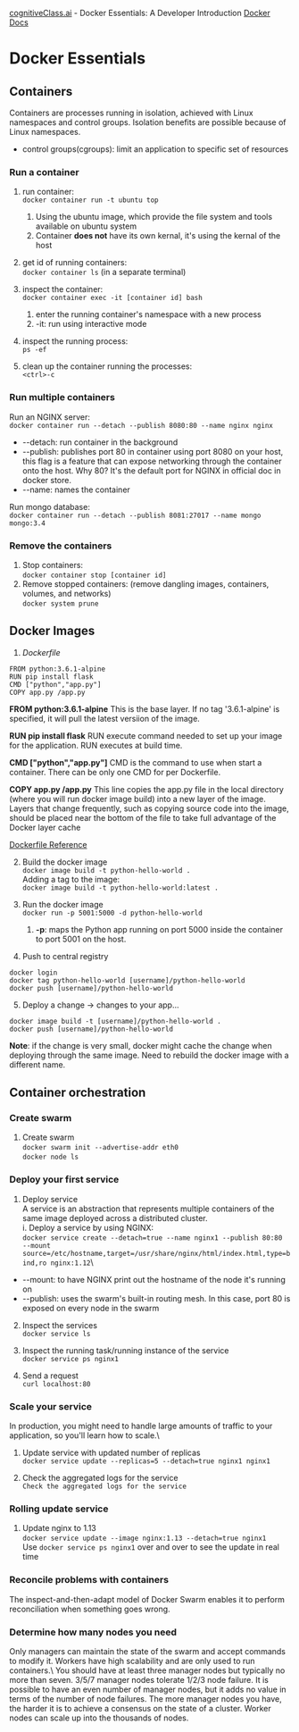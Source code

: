 [cognitiveClass.ai](cognitiveClass.ai) - Docker Essentials: A Developer Introduction
[Docker Docs](https://docs.docker.com/)
# Docker Essentials

## Containers
Containers are processes running in isolation, achieved with Linux namespaces and control groups. Isolation benefits are possible because of Linux namespaces.
* control groups(cgroups): limit an application to specific set of resources

### Run a container
1. run container:\
`docker container run -t ubuntu top`
    1. Using the ubuntu image, which provide the file system and tools available on ubuntu system
    2. Container **does not** have its own kernal, it's using the kernal of the host

2. get id of running containers:\
`docker container ls` (in a separate terminal)

3. inspect the container:\
`docker container exec -it [container id] bash`
    1. enter the running container's namespace with a new process
    2. -it: run using interactive mode

4. inspect the running process:  
`ps -ef`

5. clean up the container running the processes:  
`<ctrl>-c`

### Run multiple containers
Run an NGINX server:\
`docker container run --detach --publish 8080:80 --name nginx nginx`
* --detach: run container in the background  
* --publish: publishes port 80 in container using port 8080 on your host, this flag is a feature that can expose networking through the container onto the host. Why 80? It's the default port for NGINX in official doc in docker store.
* --name: names the container   

Run mongo database:\
`docker container run --detach --publish 8081:27017 --name mongo mongo:3.4`

### Remove the containers
1. Stop containers:\
`docker container stop [container id]`
2. Remove stopped containers: (remove dangling images, containers, volumes, and networks)\
`docker system prune`

## Docker Images
1. *Dockerfile*
```
FROM python:3.6.1-alpine
RUN pip install flask
CMD ["python","app.py"]
COPY app.py /app.py
```
**FROM python:3.6.1-alpine**
This is the base layer. If no tag '3.6.1-alpine' is specified, it will pull the latest versiion of the image.

**RUN pip install flask**
RUN execute command needed to set up your image for the application. RUN executes at build time.

**CMD ["python","app.py"]**
CMD is the command to use when start a container. There can be only one CMD for per Dockerfile.

**COPY app.py /app.py**
This line copies the app.py file in the local directory (where you will run docker image build) into a new layer of the image. Layers that change frequently, such as copying source code into the image, should be placed near the bottom of the file to take full advantage of the Docker layer cache

[Dockerfile Reference](https://docs.docker.com/engine/reference/builder/)

2. Build the docker image\
`docker image build -t python-hello-world .`\
Adding a tag to the image:\
`docker image build -t python-hello-world:latest .`

3. Run the docker image\
`docker run -p 5001:5000 -d python-hello-world`
    1. **-p**: maps the Python app running on port 5000 inside the container to port 5001 on the host.

4. Push to central registry
```
docker login
docker tag python-hello-world [username]/python-hello-world
docker push [username]/python-hello-world
```
5. Deploy a change
-> changes to your app...
```
docker image build -t [username]/python-hello-world .
docker push [username]/python-hello-world
```
**Note**: if the change is very small, docker might cache the change when deploying through the same image. Need to rebuild the docker image with a different name.

## Container orchestration
### Create swarm
1. Create swarm\
`docker swarm init --advertise-addr eth0`\
`docker node ls`

### Deploy your first service
1. Deploy service\
A service is an abstraction that represents multiple containers of the same image deployed across a distributed cluster.\
i. Deploy a service by using NGINX:\
`docker service create --detach=true --name nginx1 --publish 80:80  --mount source=/etc/hostname,target=/usr/share/nginx/html/index.html,type=bind,ro nginx:1.12`\
* --mount: to have NGINX print out the hostname of the node it's running on
* --publish: uses the swarm's built-in routing mesh. In this case, port 80 is exposed on every node in the swarm

2. Inspect the services\
`docker service ls`

3. Inspect the running task/running instance of the service\
`docker service ps nginx1`

4. Send a request\
`curl localhost:80`

### Scale your service
In production, you might need to handle large amounts of traffic to your application, so you'll learn how to scale.\

1. Update service with updated number of replicas\
`docker service update --replicas=5 --detach=true nginx1 nginx1`

2. Check the aggregated logs for the service\
`Check the aggregated logs for the service`

### Rolling update service
1. Update nginx to 1.13\
`docker service update --image nginx:1.13 --detach=true nginx1`\
Use `docker service ps nginx1` over and over to see the update in real time

### Reconcile problems with containers
The inspect-and-then-adapt model of Docker Swarm enables it to perform reconciliation when something goes wrong.

### Determine how many nodes you need
Only managers can maintain the state of the swarm and accept commands to modify it. Workers have high scalability and are only used to run containers.\\
You should have at least three manager nodes but typically no more than seven. 3/5/7 manager nodes tolerate 1/2/3 node failure. It is possible to have an even number of manager nodes, but it adds no value in terms of the number of node failures. The more manager nodes you have, the harder it is to achieve a consensus on the state of a cluster. Worker nodes can scale up into the thousands of nodes. 
